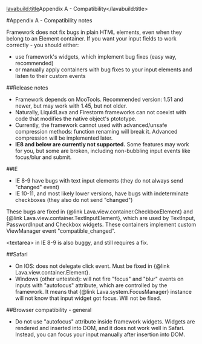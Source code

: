 <lavabuild:title>Appendix A - Compatibility</lavabuild:title>

#Appendix A - Compatibility notes

Framework does not fix bugs in plain HTML elements, even when they belong to an Element container.
If you want your input fields to work correctly - you should either:
- use framework's widgets, which implement bug fixes (easy way, recommended)
- or manually apply containers with bug fixes to your input elements and listen to their custom events

##Release notes

- Framework depends on MooTools. Recommended version: 1.51 and newer, but may work with 1.45, but not older.
- Naturally, LiquidLava and Firestorm frameworks can not coexist with code that modifies the native object's ptototype.
- Currently, the framework cannot used with advanced/unsafe compression methods: function renaming will break it. 
Advanced compression will be implemented later.
- <b>IE8 and below are currently not supported.</b> Some features may work for you, but some are broken, 
including non-bubbling input events like focus/blur and submit.

##IE

- IE 8-9 have bugs with text input elements (they do not always send "changed" event)
- IE 10-11, and most likely lower versions, have bugs with indeterminate checkboxes (they also do not send "changed")

These bugs are fixed in {@link Lava.view.container.CheckboxElement} and {@link Lava.view.container.TextInputElement},
which are used by TextInput, PasswordInput and Checkbox widgets. These containers implement custom ViewManager event 
"compatible_changed".

&lt;textarea&gt; in IE 8-9 is also buggy, and still requires a fix.

##Safari

- On IOS: does not delegate click event. Must be fixed in {@link Lava.view.container.Element}.
- Windows (other untested): will not fire "focus" and "blur" events on inputs with "autofocus" attribute, 
which are controlled by the framework. It means that {@link Lava.system.FocusManager} instance will not know 
that input widget got focus. Will not be fixed.

##Browser compatibility - general

- Do not use "autofocus" attribute inside framework widgets. Widgets are rendered and inserted into DOM, 
and it does not work well in Safari. Instead, you can focus your input manually after insertion into DOM.

